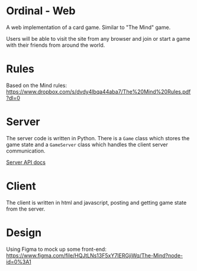 # Ordinal - Web
A web implementation of a card game. Similar to "The Mind" game.

Users will be able to visit the site from any browser and join or start a game with their friends from around the world.

# Rules
Based on the Mind rules: https://www.dropbox.com/s/dvdy4lbqa44aba7/The%20Mind%20Rules.pdf?dl=0

# Server
The server code is written in Python. There is a `Game` class which stores the game state and a `GameServer` class which handles the client server communication. 

[Server API docs](https://github.com/fractionofadot/ordinal/blob/master/server/api.md)

# Client
The client is written in html and javascript, posting and getting game state from the server.

# Design
Using Figma to mock up some front-end:
https://www.figma.com/file/HQJtLNs13F5xY7IERGjiWq/The-Mind?node-id=0%3A1
